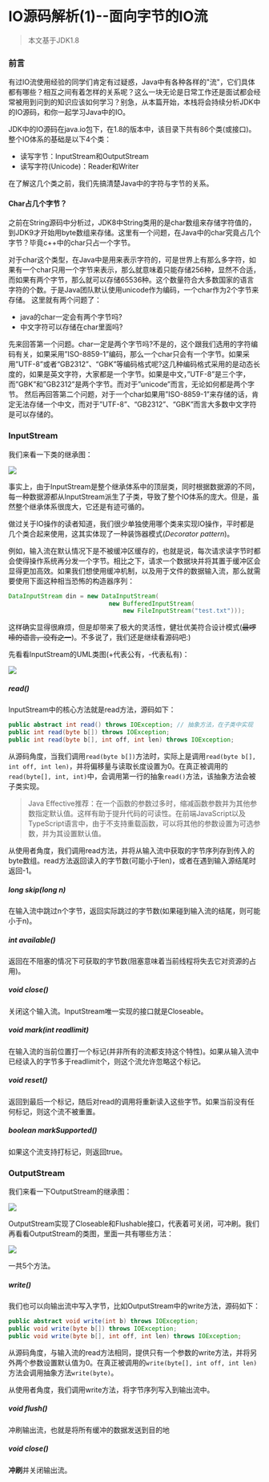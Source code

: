 # IO源码解析(1)--面向字节的IO流

> 本文基于JDK1.8

### 前言

有过IO流使用经验的同学们肯定有过疑惑，Java中有各种各样的"流"，它们具体都有哪些？相互之间有着怎样的关系呢？这么一块无论是日常工作还是面试都会经常被用到问到的知识应该如何学习？别急，从本篇开始，本栈将会持续分析JDK中的IO源码，和你一起学习Java中的IO。

JDK中的IO源码在java.io包下，在1.8的版本中，该目录下共有86个类(或接口)。整个IO体系的基础是以下4个类：

* 读写字节：InputStream和OutputStream
* 读写字符(Unicode)：Reader和Writer

在了解这几个类之前，我们先搞清楚Java中的字符与字节的关系。

#### Char占几个字节？

之前在String源码中分析过，JDK8中String类用的是char数组来存储字符值的，到JDK9才开始用byte数组来存储。这里有一个问题，在Java中的char究竟占几个字节？毕竟c++中的char只占一个字节。

对于char这个类型，在Java中是用来表示字符的，可是世界上有那么多字符，如果有一个char只用一个字节来表示，那么就意味着只能存储256种，显然不合适，而如果有两个字节，那么就可以存储65536种。这个数量符合大多数国家的语言字符的个数。于是Java团队默认使用unicode作为编码，一个char作为2个字节来存储。 
这里就有两个问题了：

- java的char一定会有两个字节吗? 
- 中文字符可以存储在char里面吗? 

先来回答第一个问题。char一定是两个字节吗?不是的，这个跟我们选用的字符编码有关，如果采用”ISO-8859-1”编码，那么一个char只会有一个字节。如果采用”UTF-8”或者“GB2312”、“GBK”等编码格式呢?这几种编码格式采用的是动态长度的，如果是英文字符，大家都是一个字节。如果是中文，”UTF-8”是三个字，而”GBK”和”GB2312”是两个字节。而对于”unicode”而言，无论如何都是两个字节。 
然后再回答第二个问题，对于一个char如果用”ISO-8859-1”来存储的话，肯定无法存储一个中文，而对于”UTF-8”、“GB2312”、“GBK”而言大多数中文字符是可以存储的。

### InputStream

我们来看一下类的继承图：

![](C:\Users\g00452792\Pictures\io\InputStream.png)

事实上，由于InputStream是整个继承体系中的顶层类，同时根据数据源的不同，每一种数据源都从InputStream派生了子类，导致了整个IO体系的庞大。但是，虽然整个继承体系很庞大，它还是有迹可循的。

做过关于IO操作的读者知道，我们很少单独使用哪个类来实现IO操作，平时都是几个类合起来使用，这其实体现了一种装饰器模式(*Decorator pattern*)。

例如，输入流在默认情况下是不被缓冲区缓存的，也就是说，每次请求读字节时都会使得操作系统再分发一个字节。相比之下，请求一个数据块并将其置于缓冲区会显得更加高效。如果我们想使用缓冲机制，以及用于文件的数据输入流，那么就需要使用下面这种相当恐怖的构造器序列：

```java
DataInputStream din = new DataInputStream(
							new BufferedInputStream(
                            	new FileInputStream("test.txt")));
```

这样确实显得很麻烦，但是却带来了极大的灵活性，健壮优美符合设计模式(~~最啰嗦的语言，没有之一~~)。不多说了，我们还是继续看源码吧:)

先看看InputStream的UML类图(+代表公有，-代表私有)：

![](C:\Users\g00452792\Pictures\io\InputStream类图.png)

##### read()

InputStream中的核心方法就是read方法，源码如下：

```java
public abstract int read() throws IOException; // 抽象方法，在子类中实现
public int read(byte b[]) throws IOException;
public int read(byte b[], int off, int len) throws IOException;
```

从源码角度，当我们调用`read(byte b[])`方法时，实际上是调用`read(byte b[], int off, int len)`，并将偏移量与读取长度设置为0。在真正被调用的`read(byte[], int, int)`中，会调用第一行的抽象`read()`方法，该抽象方法会被子类实现。

> Java Effective推荐：在一个函数的参数过多时，缩减函数参数并为其他参数指定默认值。这样有助于提升代码的可读性。在前端JavaScript以及TypeScript语言中，由于不支持重载函数，可以将其他的参数设置为可选参数，并为其设置默认值。

从使用者角度，我们调用read方法，并将从输入流中获取的字节序列存到传入的byte数组。read方法返回读入的字节数(可能小于len)，或者在遇到输入源结尾时返回-1。

##### long skip(long n)

在输入流中跳过n个字节，返回实际跳过的字节数(如果碰到输入流的结尾，则可能小于n)。

##### int available()

返回在不阻塞的情况下可获取的字节数(阻塞意味着当前线程将失去它对资源的占用)。

##### void close()

关闭这个输入流。InputStream唯一实现的接口就是Closeable。

##### void mark(int readlimit)

在输入流的当前位置打一个标记(并非所有的流都支持这个特性)。如果从输入流中已经读入的字节多于readlimit个，则这个流允许忽略这个标记。

##### void reset()

返回到最后一个标记，随后对read的调用将重新读入这些字节。如果当前没有任何标记，则这个流不被重置。

##### boolean markSupported()

如果这个流支持打标记，则返回true。

### OutputStream

我们来看一下OutputStream的继承图：

![](C:\Users\g00452792\Pictures\io\OutputStream.png)

OutputStream实现了Closeable和Flushable接口，代表着可关闭，可冲刷。我们再看看OutputStream的类图，里面一共有哪些方法：

![](C:\Users\g00452792\Pictures\io\OutputStream类图.png)

一共5个方法。

##### write()

我们也可以向输出流中写入字节，比如OutputStream中的write方法，源码如下：

```java
public abstract void write(int b) throws IOException;
public void write(byte b[]) throws IOException;
public void write(byte b[], int off, int len) throws IOException;
```

从源码角度，与输入流的read方法相同，提供只有一个参数的write方法，并将另外两个参数设置默认值为0。在真正被调用的`write(byte[], int off, int len)`方法会调用抽象方法`write(byte)`。

从使用者角度，我们调用write方法，将字节序列写入到输出流中。

##### void flush()

冲刷输出流，也就是将所有缓冲的数据发送到目的地

##### void close()

**冲刷**并关闭输出流。
